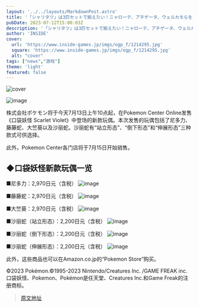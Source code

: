 ```yaml
---
layout: '../../layouts/MarkdownPost.astro'
title: '「シャリタツ」は3匹セットで揃えたい！ニャローテ、アチゲータ、ウェルカモらを含む『ポケモン』新作ぬいぐるみが発売'
pubDate: 2023-07-12T15:00:03Z
description: '「シャリタツ」は3匹セットで揃えたい！ニャローテ、アチゲータ、ウェルカモらを含む『ポケモン』新作ぬいぐるみが発売'
author: 'INSIDE'
cover:
  url: 'https://www.inside-games.jp/imgs/ogp_f/1214295.jpg'
  square: 'https://www.inside-games.jp/imgs/ogp_f/1214295.jpg'
  alt: "cover"
tags: ["news","游戏"]
theme: 'light'
featured: false
---
```


![cover](https://www.inside-games.jp/imgs/ogp_f/1214295.jpg)

![image](https://www.inside-games.jp/imgs/zoom/1214294.jpg)

株式会社ポケモン将于今天7月13日上午10点起，在Pokemon Center Online发售《口袋妖怪 Scarlet Violet》中登场的新款玩偶。本次发售的玩偶包括了尼多力、藤藤蛇、大竺葵以及沙丽蛇。沙丽蛇有“站立形态”、“倒下形态”和“伸展形态”三种款式可供选择。

此外，Pokemon Center各门店将于7月15日开始销售。

## ◆口袋妖怪新款玩偶一览

■尼多力：2,970日元（含税）
![image](https://www.inside-games.jp/imgs/zoom/1214296.jpg)

■藤藤蛇：2,970日元（含税）
![image](https://www.inside-games.jp/imgs/zoom/1214297.jpg)

■大竺葵：2,970日元（含税）
![image](https://www.inside-games.jp/imgs/zoom/1214298.jpg)

■沙丽蛇（站立形态）：2,200日元（含税）
![image](https://www.inside-games.jp/imgs/zoom/1214299.jpg)

■沙丽蛇（倒下形态）：2,200日元（含税）
![image](https://www.inside-games.jp/imgs/zoom/1214300.jpg)

■沙丽蛇（伸展形态）：2,200日元（含税）
![image](https://www.inside-games.jp/imgs/zoom/1214301.jpg)

此外，这些商品也可以在Amazon.co.jp的“Pokemon Store”购买。

©2023 Pokémon.©1995-2023 Nintendo/Creatures Inc. /GAME FREAK inc.
口袋妖怪、Pokemon、Pokémon是任天堂、Creatures Inc.和Game Freak的注册商标。

>[原文地址](https://www.inside-games.jp/article/2023/07/13/147164.html)  